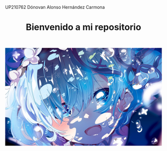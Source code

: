 UP210762
Dónovan Alonso Hernández Carmona

<center>

<h1>Bienvenido a mi repositorio</h1>

<br>

![Screenshot](719179.png)

<br>
